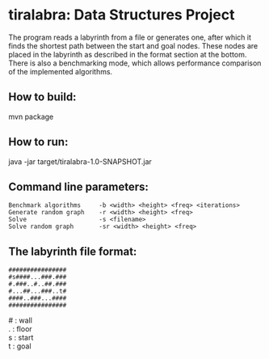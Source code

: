 ﻿tiralabra: Data Structures Project
==

The program reads a labyrinth from a file or generates one, after which it finds the shortest path between the start and goal nodes. These nodes are placed in the labyrinth as described in the format section at the bottom.
There is also a benchmarking mode, which allows performance comparison of the implemented algorithms.

How to build:
--
mvn package


How to run:
--
java -jar target/tiralabra-1.0-SNAPSHOT.jar


Command line parameters:
--
	Benchmark algorithms     -b <width> <height> <freq> <iterations>
	Generate random graph    -r <width> <height> <freq>
	Solve                    -s <filename>
	Solve random graph       -sr <width> <height> <freq>


The labyrinth file format:
--
	################
	#s####...###.###
	#.###..#..##.###
	#...##...###..t#
	####..###...####
	################
	
\# : wall  
. : floor  
s : start  
t : goal
